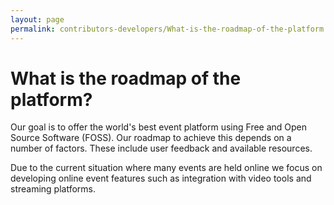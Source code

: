 ```yaml
---
layout: page
permalink: contributors-developers/What-is-the-roadmap-of-the-platform
---
```


# What is the roadmap of the platform?

Our goal is to offer the world's best event platform using Free and Open Source Software (FOSS). Our roadmap to achieve this depends on a number of factors. These include user feedback and available resources.

Due to the current situation where many events are held online we focus on developing online event features such as integration with video tools and streaming platforms.
